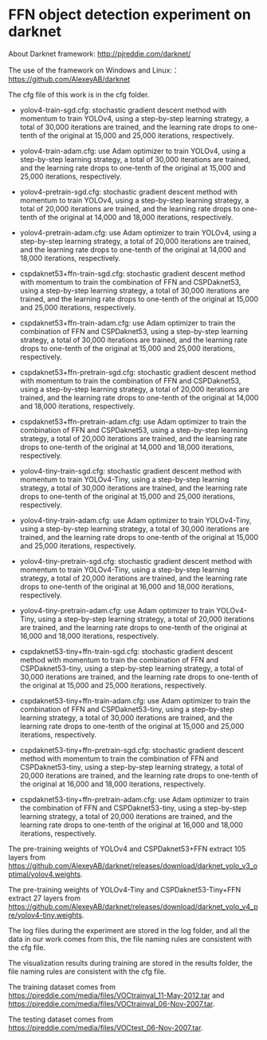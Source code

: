 # FFN object detection experiment on darknet

About Darknet framework: http://pjreddie.com/darknet/

The use of the framework on Windows and Linux:：https://github.com/AlexeyAB/darknet

The cfg file of this work is in the cfg folder.
* yolov4-train-sgd.cfg: stochastic gradient descent method with momentum to train YOLOv4, using a step-by-step learning strategy, a total of 30,000 iterations are trained, and the learning rate drops to one-tenth of the original at 15,000 and 25,000 iterations, respectively.
* yolov4-train-adam.cfg: use Adam optimizer to train YOLOv4, using a step-by-step learning strategy, a total of 30,000 iterations are trained, and the learning rate drops to one-tenth of the original at 15,000 and 25,000 iterations, respectively.
* yolov4-pretrain-sgd.cfg: stochastic gradient descent method with momentum to train YOLOv4, using a step-by-step learning strategy, a total of 20,000 iterations are trained, and the learning rate drops to one-tenth of the original at 14,000 and 18,000 iterations, respectively.
* yolov4-pretrain-adam.cfg: use Adam optimizer to train YOLOv4, using a step-by-step learning strategy, a total of 20,000 iterations are trained, and the learning rate drops to one-tenth of the original at 14,000 and 18,000 iterations, respectively.

* cspdaknet53+ffn-train-sgd.cfg: stochastic gradient descent method with momentum to train the combination of FFN and CSPDaknet53, using a step-by-step learning strategy, a total of 30,000 iterations are trained, and the learning rate drops to one-tenth of the original at 15,000 and 25,000 iterations, respectively.
* cspdaknet53+ffn-train-adam.cfg: use Adam optimizer to train the combination of FFN and CSPDaknet53, using a step-by-step learning strategy, a total of 30,000 iterations are trained, and the learning rate drops to one-tenth of the original at 15,000 and 25,000 iterations, respectively.
* cspdaknet53+ffn-pretrain-sgd.cfg: stochastic gradient descent method with momentum to train the combination of FFN and CSPDaknet53, using a step-by-step learning strategy, a total of 20,000 iterations are trained, and the learning rate drops to one-tenth of the original at 14,000 and 18,000 iterations, respectively.
* cspdaknet53+ffn-pretrain-adam.cfg: use Adam optimizer to train the combination of FFN and CSPDaknet53, using a step-by-step learning strategy, a total of 20,000 iterations are trained, and the learning rate drops to one-tenth of the original at 14,000 and 18,000 iterations, respectively.

* yolov4-tiny-train-sgd.cfg: stochastic gradient descent method with momentum to train YOLOv4-Tiny, using a step-by-step learning strategy, a total of 30,000 iterations are trained, and the learning rate drops to one-tenth of the original at 15,000 and 25,000 iterations, respectively.
* yolov4-tiny-train-adam.cfg: use Adam optimizer to train YOLOv4-Tiny, using a step-by-step learning strategy, a total of 30,000 iterations are trained, and the learning rate drops to one-tenth of the original at 15,000 and 25,000 iterations, respectively.
* yolov4-tiny-pretrain-sgd.cfg: stochastic gradient descent method with momentum to train YOLOv4-Tiny, using a step-by-step learning strategy, a total of 20,000 iterations are trained, and the learning rate drops to one-tenth of the original at 16,000 and 18,000 iterations, respectively.
* yolov4-tiny-pretrain-adam.cfg: use Adam optimizer to train YOLOv4-Tiny, using a step-by-step learning strategy, a total of 20,000 iterations are trained, and the learning rate drops to one-tenth of the original at 16,000 and 18,000 iterations, respectively.

* cspdaknet53-tiny+ffn-train-sgd.cfg: stochastic gradient descent method with momentum to train the combination of FFN and CSPDaknet53-tiny, using a step-by-step learning strategy, a total of 30,000 iterations are trained, and the learning rate drops to one-tenth of the original at 15,000 and 25,000 iterations, respectively.
* cspdaknet53-tiny+ffn-train-adam.cfg: use Adam optimizer to train the combination of FFN and CSPDaknet53-tiny, using a step-by-step learning strategy, a total of 30,000 iterations are trained, and the learning rate drops to one-tenth of the original at 15,000 and 25,000 iterations, respectively.
* cspdaknet53-tiny+ffn-pretrain-sgd.cfg: stochastic gradient descent method with momentum to train the combination of FFN and CSPDaknet53-tiny, using a step-by-step learning strategy, a total of 20,000 iterations are trained, and the learning rate drops to one-tenth of the original at 16,000 and 18,000 iterations, respectively.
* cspdaknet53-tiny+ffn-pretrain-adam.cfg: use Adam optimizer to train the combination of FFN and CSPDaknet53-tiny, using a step-by-step learning strategy, a total of 20,000 iterations are trained, and the learning rate drops to one-tenth of the original at 16,000 and 18,000 iterations, respectively.

The pre-training weights of YOLOv4 and CSPDaknet53+FFN extract 105 layers from https://github.com/AlexeyAB/darknet/releases/download/darknet_yolo_v3_optimal/yolov4.weights.

The pre-training weights of YOLOv4-Tiny and CSPDaknet53-Tiny+FFN extract 27 layers from https://github.com/AlexeyAB/darknet/releases/download/darknet_yolo_v4_pre/yolov4-tiny.weights.

The log files during the experiment are stored in the log folder, and all the data in our work comes from this, the file naming rules are consistent with the cfg file.

The visualization results during training are stored in the results folder, the file naming rules are consistent with the cfg file.

The training dataset comes from https://pjreddie.com/media/files/VOCtrainval_11-May-2012.tar and https://pjreddie.com/media/files/VOCtrainval_06-Nov-2007.tar.

The testing dataset comes from https://pjreddie.com/media/files/VOCtest_06-Nov-2007.tar.
